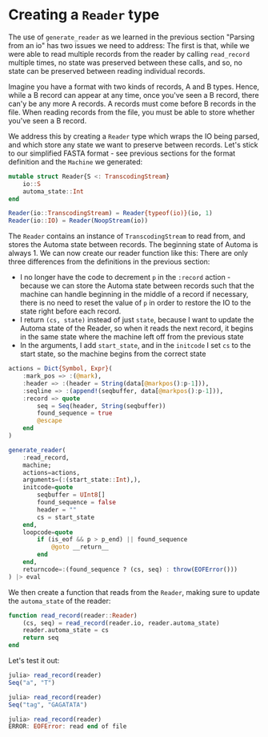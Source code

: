 # Creating a `Reader` type
The use of `generate_reader` as we learned in the previous section "Parsing from an io" has two issues we need to address:
The first is that, while we were able to read multiple records from the reader by calling `read_record` multiple times, no state was preserved between these calls, and so, no state can be preserved between reading individual records.

Imagine you have a format with two kinds of records, A and B types.
Hence, while a B record can appear at any time, once you've seen a B record, there can'y be any more A records.
A records must come before B records in the file.
When reading records from the file, you must be able to store whether you've seen a B record.

We address this by creating a `Reader` type which wraps the IO being parsed, and which store any state we want to preserve between records.
Let's stick to our simplified FASTA format - see previous sections for the format definition and the `Machine` we generated:

```julia
mutable struct Reader{S <: TranscodingStream}
    io::S
    automa_state::Int
end

Reader(io::TranscodingStream) = Reader{typeof(io)}(io, 1)
Reader(io::IO) = Reader(NoopStream(io))
```

The `Reader` contains an instance of `TranscodingStream` to read from, and stores the Automa state between records.
The beginning state of Automa is always 1.
We can now create our reader function like this:
There are only three differences from the definitions in the previous section:
* I no longer have the code to decrement `p` in the `:record` action - because we can store the Automa state between records such that the machine can handle beginning in the middle of a record if necessary, there is no need to reset the value of `p` in order to restore the IO to the state right before each record.
* I return `(cs, state)` instead of just `state`, because I want to update the Automa state of the Reader, so when it reads the next record, it begins in the same state where the machine left off from the previous state
* In the arguments, I add `start_state`, and in the `initcode` I set `cs` to the start state, so the machine begins from the correct state

```julia
actions = Dict{Symbol, Expr}(
    :mark_pos => :(@mark),
    :header => :(header = String(data[@markpos():p-1])),
    :seqline => :(append!(seqbuffer, data[@markpos():p-1])),
    :record => quote
        seq = Seq(header, String(seqbuffer))
        found_sequence = true
        @escape
    end
)

generate_reader(
    :read_record,
    machine;
    actions=actions,
    arguments=(:(start_state::Int),),
    initcode=quote
        seqbuffer = UInt8[]
        found_sequence = false
        header = ""
        cs = start_state
    end,
    loopcode=quote
        if (is_eof && p > p_end) || found_sequence
            @goto __return__
        end
    end,
    returncode=:(found_sequence ? (cs, seq) : throw(EOFError()))
) |> eval
```

We then create a function that reads from the `Reader`, making sure to update the `automa_state` of the reader:

```julia
function read_record(reader::Reader)
    (cs, seq) = read_record(reader.io, reader.automa_state)
    reader.automa_state = cs
    return seq
end
```

Let's test it out:

```julia
julia> read_record(reader)
Seq("a", "T")

julia> read_record(reader)
Seq("tag", "GAGATATA")

julia> read_record(reader)
ERROR: EOFError: read end of file
```